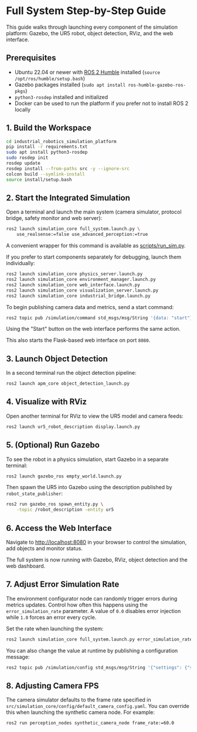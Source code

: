 # Full System Step-by-Step Guide

This guide walks through launching every component of the simulation platform: Gazebo, the UR5 robot, object detection, RViz, and the web interface.

## Prerequisites

- Ubuntu 22.04 or newer with [ROS&nbsp;2 Humble](https://docs.ros.org/en/humble/Installation.html) installed (`source /opt/ros/humble/setup.bash`)
- Gazebo packages installed (`sudo apt install ros-humble-gazebo-ros-pkgs`)
- `python3-rosdep` installed and initialized
- Docker can be used to run the platform if you prefer not to install ROS&nbsp;2 locally

## 1. Build the Workspace

```bash
cd industrial_robotics_simulation_platform
pip install -r requirements.txt
sudo apt install python3-rosdep
sudo rosdep init
rosdep update
rosdep install --from-paths src -y --ignore-src
colcon build --symlink-install
source install/setup.bash
```

## 2. Start the Integrated Simulation

Open a terminal and launch the main system (camera simulator, protocol bridge, safety monitor and web server):

```bash
ros2 launch simulation_core full_system.launch.py \
    use_realsense:=false use_advanced_perception:=true
```

A convenient wrapper for this command is available as
[scripts/run_sim.py](../scripts/run_sim.py).

If you prefer to start components separately for debugging, launch them
individually:

```bash
ros2 launch simulation_core physics_server.launch.py
ros2 launch simulation_core environment_manager.launch.py
ros2 launch simulation_core web_interface.launch.py
ros2 launch simulation_core visualization_server.launch.py
ros2 launch simulation_core industrial_bridge.launch.py
```

To begin publishing camera data and metrics, send a start command:

```bash
ros2 topic pub /simulation/command std_msgs/msg/String '{data: "start"}'
```

Using the "Start" button on the web interface performs the same action.

This also starts the Flask-based web interface on port `8080`.

## 3. Launch Object Detection

In a second terminal run the object detection pipeline:

```bash
ros2 launch apm_core object_detection_launch.py
```

## 4. Visualize with RViz

Open another terminal for RViz to view the UR5 model and camera feeds:

```bash
ros2 launch ur5_robot_description display.launch.py
```

## 5. (Optional) Run Gazebo

To see the robot in a physics simulation, start Gazebo in a separate terminal:

```bash
ros2 launch gazebo_ros empty_world.launch.py
```

Then spawn the UR5 into Gazebo using the description published by `robot_state_publisher`:

```bash
ros2 run gazebo_ros spawn_entity.py \
    -topic /robot_description -entity ur5
```

## 6. Access the Web Interface

Navigate to [http://localhost:8080](http://localhost:8080) in your browser to control the simulation, add objects and monitor status.

The full system is now running with Gazebo, RViz, object detection and the web dashboard.

## 7. Adjust Error Simulation Rate

The environment configurator node can randomly trigger errors during metrics
updates. Control how often this happens using the `error_simulation_rate`
parameter. A value of `0.0` disables error injection while `1.0` forces an error
every cycle.

Set the rate when launching the system:

```bash
ros2 launch simulation_core full_system.launch.py error_simulation_rate:=0.2
```

You can also change the value at runtime by publishing a configuration message:

```bash
ros2 topic pub /simulation/config std_msgs/msg/String '{"settings": {"simulation": {"error_simulation_rate": 0.5}}}'
```

## 8. Adjusting Camera FPS

The camera simulator defaults to the frame rate specified in `src/simulation_core/config/default_camera_config.yaml`. You can override this when launching the synthetic camera node. For example:

```bash
ros2 run perception_nodes synthetic_camera_node frame_rate:=60.0
```


